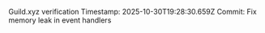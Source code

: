 Guild.xyz verification
Timestamp: 2025-10-30T19:28:30.659Z
Commit: Fix memory leak in event handlers
